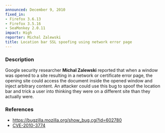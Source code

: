 ```yaml
---
announced: December 9, 2010
fixed_in:
- Firefox 3.6.13
- Firefox 3.5.16
- SeaMonkey 2.0.11
impact: High
reporter: Michal Zalewski
title: Location bar SSL spoofing using network error page
---
```


<h3>Description</h3>

<p>Google security researcher <strong>Michal Zalewski</strong>
reported that when a window was opened to a site resulting in a
network or certificate error page, the opening site could access the
document inside the opened window and inject arbitrary content.  An
attacker could use this bug to spoof the location bar and trick a user
into thinking they were on a different site than they actually
were.</p>

<h3>References</h3>

<ul>
  <li><a href="https://bugzilla.mozilla.org/show_bug.cgi?id=602780">https://bugzilla.mozilla.org/show_bug.cgi?id=602780</a></li>
  <li><a class="ex-ref" href="http://cve.mitre.org/cgi-bin/cvename.cgi?name=CVE-2010-3774">CVE-2010-3774</a></li>
</ul>




